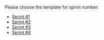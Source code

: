 Please choose the template for sprint number:

* [Sprint #1](?expand=1&template=pull_request_template_first.md)
* [Sprint #2](.github/PULL_REQUEST_TEMPLATE/pull_request_template_second.md)
* [Sprint #3](?quick_pull=1&template=pull_request_template_third.md)
* [Sprint #4](https://github.com/lyutails/eCommerce-Application/blob/pr-template/.github/PULL_REQUEST_TEMPLATE/pull_request_template_fourth.md)